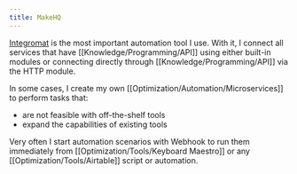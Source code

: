 ```yaml
---
title: MakeHQ
---
```


[Integromat](https://Integromat.com/) is the most important automation tool I use. With it, I connect all services that have [[Knowledge/Programming/API]] using either built-in modules or connecting directly through [[Knowledge/Programming/API]] via the HTTP module.

In some cases, I create my own [[Optimization/Automation/Microservices]] to perform tasks that:
- are not feasible with off-the-shelf tools
- expand the capabilities of existing tools

Very often I start automation scenarios with Webhook to run them immediately from [[Optimization/Tools/Keyboard Maestro]] or any [[Optimization/Tools/Airtable]] script or automation.
